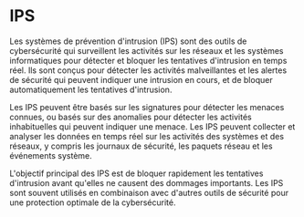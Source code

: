 # IPS

Les systèmes de prévention d'intrusion (IPS) sont des outils de cybersécurité qui surveillent les activités sur les réseaux et les systèmes informatiques pour détecter et bloquer les tentatives d'intrusion en temps réel. Ils sont conçus pour détecter les activités malveillantes et les alertes de sécurité qui peuvent indiquer une intrusion en cours, et de bloquer automatiquement les tentatives d'intrusion.

Les IPS peuvent être basés sur les signatures pour détecter les menaces connues, ou basés sur des anomalies pour détecter les activités inhabituelles qui peuvent indiquer une menace. Les IPS peuvent collecter et analyser les données en temps réel sur les activités des systèmes et des réseaux, y compris les journaux de sécurité, les paquets réseau et les événements système.

L'objectif principal des IPS est de bloquer rapidement les tentatives d'intrusion avant qu'elles ne causent des dommages importants. Les IPS sont souvent utilisés en combinaison avec d'autres outils de sécurité pour une protection optimale de la cybersécurité.
